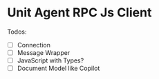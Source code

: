 # Unit Agent RPC Js Client

Todos:

- [ ] Connection
- [ ] Message Wrapper
- [ ] JavaScript with Types? 
- [ ] Document Model like Copilot
